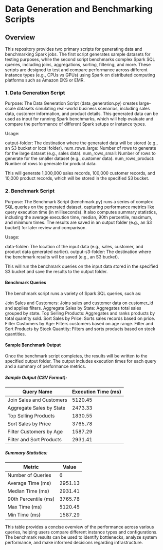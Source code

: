 # Data Generation and Benchmarking Scripts

## Overview
This repository provides two primary scripts for generating data and benchmarking Spark jobs. The first script generates sample datasets for testing purposes, while the second script benchmarks complex Spark SQL queries, including joins, aggregations, sorting, filtering, and more. These scripts are designed to test and compare performance across different instance types (e.g., CPUs vs GPUs) using Spark on distributed computing platforms such as Amazon EKS or EMR.

### 1. Data Generation Script
Purpose:
The Data Generation Script (data_generation.py) creates large-scale datasets simulating real-world business scenarios, including sales data, customer information, and product details. This generated data can be used as input for running Spark benchmarks, which will help evaluate and compare the performance of different Spark setups or instance types.

Usage:

output-folder: The destination where the generated data will be stored (e.g., an S3 bucket or local folder).
num_rows_large: Number of rows to generate for the large dataset (e.g., sales data).
num_rows_small: Number of rows to generate for the smaller dataset (e.g., customer data).
num_rows_product: Number of rows to generate for product data.

This will generate 1,000,000 sales records, 100,000 customer records, and 10,000 product records, which will be stored in the specified S3 bucket.

### 2. Benchmark Script
Purpose:
The Benchmark Script (benchmark.py) runs a series of complex SQL queries on the generated dataset, capturing performance metrics like query execution time (in milliseconds). It also computes summary statistics, including the average execution time, median, 90th percentile, maximum, and minimum times. The results are saved in an output folder (e.g., an S3 bucket) for later review and comparison.

Usage:

data-folder: The location of the input data (e.g., sales, customer, and product data generated earlier).
output-s3-folder: The destination where the benchmark results will be saved (e.g., an S3 bucket).

This will run the benchmark queries on the input data stored in the specified S3 bucket and save the results to the output folder.

#### Benchmark Queries

The benchmark script runs a variety of Spark SQL queries, such as:

Join Sales and Customers: Joins sales and customer data on customer_id and applies filters.
Aggregate Sales by State: Aggregates total sales grouped by state.
Top Selling Products: Aggregates and ranks products by total quantity sold.
Sort Sales by Price: Sorts sales records based on price.
Filter Customers by Age: Filters customers based on age range.
Filter and Sort Products by Stock Quantity: Filters and sorts products based on stock quantities.

#### Sample Benchmark Output
Once the benchmark script completes, the results will be written to the specified output folder. The output includes execution times for each query and a summary of performance metrics.

##### Sample Output (CSV Format):

| Query Name                 | Execution Time (ms) |
|----------------------------|---------------------|
| Join Sales and Customers    | 5120.45             |
| Aggregate Sales by State    | 2473.33             |
| Top Selling Products        | 1830.55             |
| Sort Sales by Price         | 3765.78             |
| Filter Customers by Age     | 1587.29             |
| Filter and Sort Products    | 2931.41             |

##### Summary Statistics:

| Metric               | Value    |
|----------------------|----------|
| Number of Queries     | 6        |
| Average Time (ms)     | 2951.13  |
| Median Time (ms)      | 2931.41  |
| 90th Percentile (ms)  | 3765.78  |
| Max Time (ms)         | 5120.45  |
| Min Time (ms)         | 1587.29  |


This table provides a concise overview of the performance across various queries, helping users compare different instance types and configurations. The benchmark results can be used to identify bottlenecks, analyze system performance, and make informed decisions regarding infrastructure.


